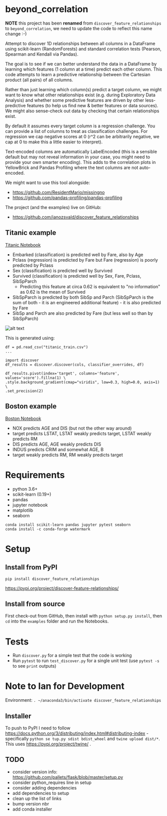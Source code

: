 # beyond_correlation

**NOTE** this project has been **renamed** from `discover_feature_relationships` to `beyond_correlation`, we need to update the code to reflect this name change :-)

Attempt to discover 1D relationships between all columns in a DataFrame using scikit-learn (RandomForests) and standard correlation tests (Pearson, Spearman and Kendall via Pandas). 

The goal is to see if we can better understand the data in a DataFrame by learning which features (1 column at a time) predict each other column. This code attempts to learn a predictive relationship between the Cartesian product (all pairs) of all columns.

Rather than just learning which column(s) predict a target column, we might want to know what other relationships exist (e.g. during Exploratory Data Analysis) and whether some predictive features are driven by other less-predictive features (to help us find new & better features or data sources). We might also sense-check out data by checking that certain relationships exist.

By default it assumes every target column is a regression challenge. You can provide a list of columns to treat as classification challenges. For regression we cap negative scores at 0 (r^2 can be arbitrarily negative, we cap at 0 to make this a little easier to interpret). 

Text-encoded columns are automatically LabelEncoded (this is a sensible default but may not reveal information in your case, you might need to provide your own smarter encoding). This adds to the correlation plots in YellowBrick and Pandas Profiling where the text columns are not auto-encoded.

We might want to use this tool alongside:

* https://github.com/ResidentMario/missingno
* https://github.com/pandas-profiling/pandas-profiling

The project (and the examples) live on GitHub:

* https://github.com/ianozsvald/discover_feature_relationships

## Titanic example

[Titanic Notebook](./examples/example_titanic_discover_feature_relationships.ipynb)

* Embarked (classification) is predicted well by Fare, also by Age
* Pclass (regression) is predicted by Fare but Fare (regression) is poorly predicted by Pclass
* Sex (classification) is predicted well by Survived
* Survived (classification) is predicted well by Sex, Fare, Pclass, SibSpParch
  * Predicting this feature at circa 0.62 is equivalent to "no information" as 0.62 is the mean of Survived
* SibSpParch is predicted by both SibSp and Parch (SibSpParch is the sum of both - it is an engineered additional feature) - it is also predicted by Fare
* SibSp and Parch are also predicted by Fare (but less well so than by SibSpParch)

![alt text](examples/example_titanic_output.png)

This is generated using:
```
df = pd.read_csv("titanic_train.csv")
...

import discover
df_results = discover.discover(cols, classifier_overrides, df)

df_results.pivot(index='target', columns='feature', values='score').fillna(1) \
.style.background_gradient(cmap="viridis", low=0.3, high=0.0, axis=1) \
.set_precision(2)
```

## Boston example

[Boston Notebook](./examples/example_boston_discover_feature_relationships.ipynb)

* NOX predicts AGE and DIS (but not the other way around)
* target predicts LSTAT, LSTAT weakly predicts target, LSTAT weakly predicts RM
* DIS predicts AGE, AGE weakly predicts DIS
* INDUS predicts CRIM and somewhat AGE, B
* target weakly predicts RM, RM weakly predicts target

# Requirements

* python 3.6+
* scikit-learn (0.19+)
* pandas
* jupyter notebook
* matplotlib
* seaborn

```
conda install scikit-learn pandas jupyter pytest seaborn
conda install -c conda-forge watermark
```

# Setup

## Install from PyPI

`pip install discover_feature_relationships`

https://pypi.org/project/discover-feature-relationships/

## Install from source

First check-out from GitHub, then install with ```python setup.py install```, then `cd` into the `examples` folder and run the Notebooks.


# Tests

* Run `discover.py` for a simple test that the code is working 
* Run `pytest` to run `test_discover.py` for a single unit test (use `pytest -s` to see `print` outputs)

# Note to Ian for Development

Environment: `. ~/anaconda3/bin/activate discover_feature_relationships`

## Installer

To push to PyPI I need to follow https://docs.python.org/3/distributing/index.html#distributing-index - specifically `python se
tup.py sdist bdist_wheel` and `twine upload dist/*`. This uses https://pypi.org/project/twine/ .

## TODO

* consider version info: https://github.com/pallets/flask/blob/master/setup.py
* consider python_requires line in setup
* consider adding dependencies
* add dependencies to setup
* clean up the list of links
* bump version nbr
* add conda installer

